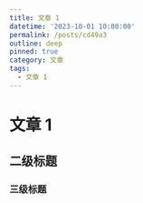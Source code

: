 ```yaml
---
title: 文章 1
datetime: '2023-10-01 10:00:00'
permalink: /posts/cd49a3
outline: deep
pinned: true
category: 文章
tags:
  - 文章 1
---
```


# 文章 1

## 二级标题

### 三级标题
